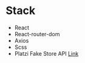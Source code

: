 # Stack
+ React
+ React-router-dom
+ Axios
+ Scss
+ Platzi Fake Store API [Link](https://fakeapi.platzi.com/en/rest/introduction)
